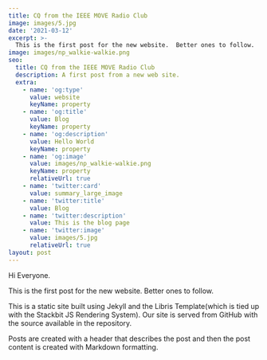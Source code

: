 ```yaml
---
title: CQ from the IEEE MOVE Radio Club
image: images/5.jpg
date: '2021-03-12'
excerpt: >-
  This is the first post for the new website.  Better ones to follow.
image: images/np_walkie-walkie.png
seo:
  title: CQ from the IEEE MOVE Radio Club
  description: A first post from a new web site.
  extra:
    - name: 'og:type'
      value: website
      keyName: property
    - name: 'og:title'
      value: Blog
      keyName: property
    - name: 'og:description'
      value: Hello World
      keyName: property
    - name: 'og:image'
      value: images/np_walkie-walkie.png
      keyName: property
      relativeUrl: true
    - name: 'twitter:card'
      value: summary_large_image
    - name: 'twitter:title'
      value: Blog
    - name: 'twitter:description'
      value: This is the blog page
    - name: 'twitter:image'
      value: images/5.jpg
      relativeUrl: true
layout: post
---
```


Hi Everyone.

This is the first post for the new website.  Better ones to follow.

This is a static site built using Jekyll and the Libris Template(which is tied up with the Stackbit JS Rendering System).  Our site is served from GitHub with the source available in the repository.

Posts are created with a header that describes the post and then the post content is created with Markdown formatting.
